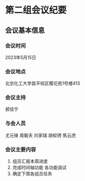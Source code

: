 # 第二组会议纪要
## 会议基本信息
### 会议时间
2023年5月15日
### 会议地点
北京化工大学昌平校区樱花苑1号楼413
### 会议主持
郝佳宁
### 与会人员
尤元锋 周毅夫 刘家瑞 胡蛟骋 焦云虎
### 会议主要内容
1. 组员汇报本周进度
2. 完成时间轴功能 各功能调试
3. 确定下周各组员任务
